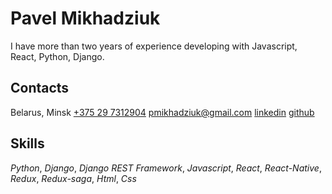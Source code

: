 # Pavel Mikhadziuk
I have more than two years of experience developing with Javascript, React, Python, Django.

## Contacts
Belarus, Minsk
[+375 29 7312904](tel:+375297312904)
pmikhadziuk@gmail.com
[linkedin](https://linkedin.com/in/pavelmikhadziuk)
[github](https://github.com/duza)

## Skills
*Python*, *Django*, *Django REST Framework*, *Javascript*, *React*, *React-Native*, *Redux*, *Redux-saga*, *Html*, *Css* 


